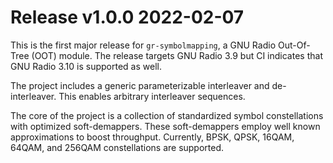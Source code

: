 # Release v1.0.0 2022-02-07

This is the first major release for `gr-symbolmapping`, a GNU Radio Out-Of-Tree (OOT) module.
The release targets GNU Radio 3.9 but CI indicates that GNU Radio 3.10 is supported as well.

The project includes a generic parameterizable interleaver and de-interleaver.
This enables arbitrary interleaver sequences.

The core of the project is a collection of standardized symbol constellations with optimized soft-demappers.
These soft-demappers employ well known approximations to boost throughput.
Currently, BPSK, QPSK, 16QAM, 64QAM, and 256QAM constellations are supported.
